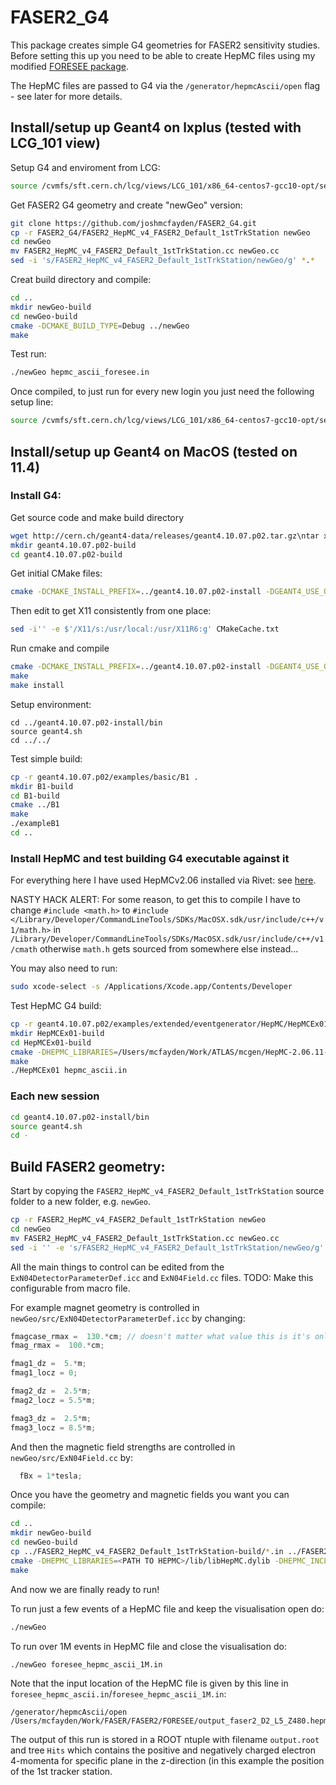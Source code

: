 # FASER2_G4

This package creates simple G4 geometries for FASER2 sensitivity studies.
Before setting this up you need to be able to create HepMC files using my modified [FORESEE package](https://github.com/joshmcfayden/FORESEE).

The HepMC files are passed to G4 via the `/generator/hepmcAscii/open` flag - see later for more details.

## Install/setup up Geant4 on lxplus (tested with LCG_101 view)

Setup G4 and enviroment from LCG:
```bash
source /cvmfs/sft.cern.ch/lcg/views/LCG_101/x86_64-centos7-gcc10-opt/setup.sh
```

Get FASER2 G4 geometry and create "newGeo" version:
```bash
git clone https://github.com/joshmcfayden/FASER2_G4.git
cp -r FASER2_G4/FASER2_HepMC_v4_FASER2_Default_1stTrkStation newGeo
cd newGeo
mv FASER2_HepMC_v4_FASER2_Default_1stTrkStation.cc newGeo.cc
sed -i 's/FASER2_HepMC_v4_FASER2_Default_1stTrkStation/newGeo/g' *.*
```

Creat build directory and compile:
```bash
cd ..
mkdir newGeo-build
cd newGeo-build
cmake -DCMAKE_BUILD_TYPE=Debug ../newGeo
make
```

Test run:
```bash
./newGeo hepmc_ascii_foresee.in
```

Once compiled, to just run for every new login you just need the following setup line:
```bash
source /cvmfs/sft.cern.ch/lcg/views/LCG_101/x86_64-centos7-gcc10-opt/setup.sh
```



## Install/setup up Geant4 on MacOS (tested on 11.4)


### Install G4:

Get source code and make build directory

```bash
wget http://cern.ch/geant4-data/releases/geant4.10.07.p02.tar.gz\ntar xvzf geant4.10.07.p02.tar.gz\nmkdir geant4.10.07-build\ncd geant4.10.07-build
mkdir geant4.10.07.p02-build
cd geant4.10.07.p02-build
```

Get initial CMake files:

```bash
cmake -DCMAKE_INSTALL_PREFIX=../geant4.10.07.p02-install -DGEANT4_USE_OPENGL_X11=ON -DGEANT4_INSTALL_DATA=ON -DXQuartzGL_INCLUDE_DIR=/usr/X11R6/include -DXQuartzGL_gl_LIBRARY=/usr/X11R6/lib/libGL.dylib -DXQuartzGL_glu_LIBRARY=/usr/X11R6/lib/libGLU.dylib ../geant4.10.07.p02
```

Then edit to get X11 consistently from one place:
```bash
sed -i'' -e $'/X11/s:/usr/local:/usr/X11R6:g' CMakeCache.txt
```

Run cmake and compile
```bash
cmake -DCMAKE_INSTALL_PREFIX=../geant4.10.07.p02-install -DGEANT4_USE_OPENGL_X11=ON -DGEANT4_INSTALL_DATA=ON -DXQuartzGL_INCLUDE_DIR=/usr/X11R6/include -DXQuartzGL_gl_LIBRARY=/usr/X11R6/lib/libGL.dylib -DXQuartzGL_glu_LIBRARY=/usr/X11R6/lib/libGLU.dylib -DGEANT4_USE_QT=ON -DCMAKE_PREFIX_PATH=/usr/local//Cellar/qt@5/5.15.2/lib/cmake/ ../geant4.10.07.p02
make 
make install
```

Setup environment:
```
cd ../geant4.10.07.p02-install/bin
source geant4.sh
cd ../../
```

Test simple build:
```bash
cp -r geant4.10.07.p02/examples/basic/B1 .
mkdir B1-build
cd B1-build
cmake ../B1
make
./exampleB1
cd ..
```


### Install HepMC and test building G4 executable against it

For everything here I have used HepMCv2.06 installed via Rivet: see [here](https://gitlab.com/hepcedar/rivet/-/blob/release-3-1-x/doc/tutorials/installation.md).

NASTY HACK ALERT: For some reason, to get this to compile I have to change `#include <math.h>` to `#include </Library/Developer/CommandLineTools/SDKs/MacOSX.sdk/usr/include/c++/v1/math.h>` in `/Library/Developer/CommandLineTools/SDKs/MacOSX.sdk/usr/include/c++/v1/cmath` otherwise `math.h` gets sourced from somewhere else instead...

You may also need to run:
```bash
sudo xcode-select -s /Applications/Xcode.app/Contents/Developer
```

Test HepMC G4 build:
```bash
cp -r geant4.10.07.p02/examples/extended/eventgenerator/HepMC/HepMCEx01 .
mkdir HepMCEx01-build
cd HepMCEx01-build
cmake -DHEPMC_LIBRARIES=/Users/mcfayden/Work/ATLAS/mcgen/HepMC-2.06.11-build/lib/libHepMC.dylib -DHEPMC_INCLUDE_DIR=/Users/mcfayden/Work/ATLAS/mcgen/HepMC-2.06.11/ ../HepMCEx01
make
./HepMCEx01 hepmc_ascii.in
```

### Each new session
```bash
cd geant4.10.07.p02-install/bin
source geant4.sh
cd -
```

## Build FASER2 geometry:

Start by copying the `FASER2_HepMC_v4_FASER2_Default_1stTrkStation` source folder to a new folder, e.g. `newGeo`.
```bash
cp -r FASER2_HepMC_v4_FASER2_Default_1stTrkStation newGeo
cd newGeo
mv FASER2_HepMC_v4_FASER2_Default_1stTrkStation.cc newGeo.cc
sed -i '' -e 's/FASER2_HepMC_v4_FASER2_Default_1stTrkStation/newGeo/g' *.*
```


All the main things to control can be edited from the `ExN04DetectorParameterDef.icc` and `ExN04Field.cc` files.
TODO: Make this configurable from macro file.

For example magnet geometry is controlled in `newGeo/src/ExN04DetectorParameterDef.icc` by changing:
```cpp
fmagcase_rmax =  130.*cm; // doesn't matter what value this is it's only used for visualisation 
fmag_rmax =  100.*cm;

fmag1_dz =  5.*m;
fmag1_locz = 0;

fmag2_dz =  2.5*m;
fmag2_locz = 5.5*m;

fmag3_dz =  2.5*m;
fmag3_locz = 8.5*m;
```

And then the magnetic field strengths are controlled in `newGeo/src/ExN04Field.cc` by:
```cpp
  fBx = 1*tesla;
```

Once you have the geometry and magnetic fields you want you can compile:
```bash
cd ..
mkdir newGeo-build
cd newGeo-build
cp ../FASER2_HepMC_v4_FASER2_Default_1stTrkStation-build/*.in ../FASER2_HepMC_v4_FASER2_Default_1stTrkStation-build/*.mac .
cmake -DHEPMC_LIBRARIES=<PATH TO HEPMC>/lib/libHepMC.dylib -DHEPMC_INCLUDE_DIR=<PATH TO HEPMC> ../newGeo
make
```

And now we are finally ready to run!

To run just a few events of a HepMC file and keep the visualisation open do:
```bash
./newGeo
```

To run over 1M events in HepMC file and close the visualisation do:
```bash
./newGeo foresee_hepmc_ascii_1M.in
```

Note that the input location of the HepMC file is given by this line in `foresee_hepmc_ascii.in`/`foresee_hepmc_ascii_1M.in`:
```
/generator/hepmcAscii/open /Users/mcfayden/Work/FASER/FASER2/FORESEE/output_faser2_D2_L5_Z480.hepmc
```

The output of this run is stored in a ROOT ntuple with filename `output.root` and tree `Hits` which contains the positive and negatively charged electron 4-momenta for specific plane in the z-direction (in this example the position of the 1st tracker station.


